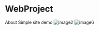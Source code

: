 # WebProject
About Simple site demo
![image2](https://user-images.githubusercontent.com/32732984/47786997-f1cc6480-dd26-11e8-81cc-ec4220c1168c.PNG)
![image6](https://user-images.githubusercontent.com/32732984/47787946-d7e05100-dd29-11e8-9059-5c8195c033c9.PNG)


